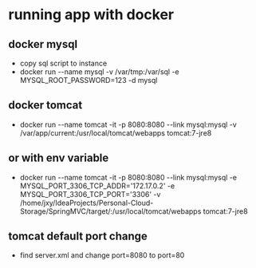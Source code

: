 running app with docker
===============================
docker mysql
-----------------------------
- copy sql script to instance
- docker run --name mysql -v /var/tmp:/var/sql -e MYSQL_ROOT_PASSWORD=123 -d mysql

docker tomcat
--------------------------------
- docker run --name tomcat -it -p 8080:8080 --link mysql:mysql -v /var/app/current:/usr/local/tomcat/webapps tomcat:7-jre8

or with env variable
----------------------------
- docker run --name tomcat -it -p 8080:8080 --link mysql:mysql -e MYSQL_PORT_3306_TCP_ADDR='172.17.0.2' -e MYSQL_PORT_3306_TCP_PORT='3306' -v /home/jxy/IdeaProjects/Personal-Cloud-Storage/SpringMVC/target/:/usr/local/tomcat/webapps tomcat:7-jre8

tomcat default port change
----------------------------
- find server.xml and <Connector connectionTimeout="20000" port="8080" protocol="HTTP/1.1" redirectPort="8443"/> change port=8080 to port=80
